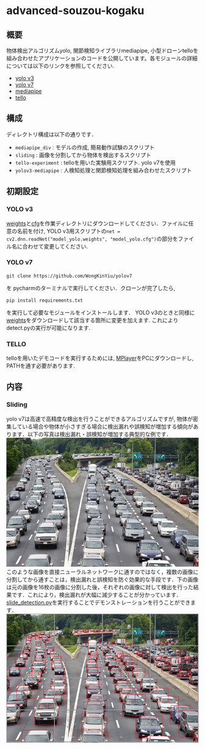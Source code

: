 # advanced-souzou-kogaku

## 概要
物体検出アルゴリズムyolo, 関節検知ライブラリmediapipe, 小型ドローンtelloを組み合わせたアプリケーションのコードを公開しています。各モジュールの詳細については以下のリンクを参照してください.
- [yolo v3](https://pjreddie.com/darknet/yolo/)
- [yolo v7](https://github.com/WongKinYiu/yolov7)
- [mediapipe](https://developers.google.com/mediapipe)
- [tello](https://www.ryzerobotics.com/jp/tello)

## 構成
ディレクトリ構成は以下の通りです．
- `mediapipe_div` : モデルの作成, 簡易動作試験のスクリプト
- `sliding` : 画像を分割してから物体を検出するスクリプト
- `tello-experiment` : telloを用いた実験用スクリプト. yolo v7を使用
- `yolov3-mediapipe` : 人検知処理と関節検知処理を組み合わせたスクリプト

## 初期設定
### YOLO v3
[weights](https://pjreddie.com/media/files/yolov2-tiny.weights)と[cfg](https://github.com/pjreddie/darknet/blob/master/cfg/yolov2-tiny.cfg)を作業ディレクトリにダウンロードしてください．ファイルに任意の名前を付け, YOLO v3用スクリプトの`net = cv2.dnn.readNet("model_yolo.weights", "model_yolo.cfg")`の部分をファイル名に合わせて変更してください.
### YOLO v7
```
git clone https://github.com/WongKinYiu/yolov7
```
を pycharmのターミナルで実行してください．クローンが完了したら,
```
pip install requirements.txt
```
を実行して必要なモジュールをインストールします．
YOLO v3のときと同様に [weights](https://github.com/WongKinYiu/yolov7/releases/download/v0.1/yolov7.pt)をダウンロードして該当する箇所に変更を加えます. これによりdetect.pyの実行が可能になります.
### TELLO
telloを用いたデモコードを実行するためには, [MPlayer](https://drive.google.com/drive/folders/1qeqQ2OQrAgvcXlVddv23sgrmzCPKIIaB?usp=sharing)をPCにダウンロードし, PATHを通す必要があります.

## 内容
### Sliding
yolo v7は高速で高精度な検出を行うことができるアルゴリズムですが, 物体が密集している場合や物体が小さすぎる場合に検出漏れや誤検知が増加する傾向があります．以下の写真は検出漏れ・誤検知が増加する典型的な例です．
![cars](cars.jpg)  
このような画像を直接ニューラルネットワークに通すのではなく，複数の画像に分割してから通すことは，検出漏れと誤検知を防ぐ効果的な手段です．下の画像は元の画像を16枚の画像に分割した後，それぞれの画像に対して検出を行った結果です．これにより，検出漏れが大幅に減少することが分かっています．[slide_detection.py](sliding/slide_detection.py)を実行することでデモンストレーションを行うことができます．
![cars_result](cars_result.png)